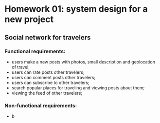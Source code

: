 Homework 01: system design for a new project
=======

## Social network for travelers

### Functional requirements:
 - users make a new posts with photos, small description and geolocation of travel;
 - users can rate posts other travelers;
 - users can comment posts other travelers;
 - users can subscribe to other travelers;
 - search popular places for traveling and viewing posts about them;
 - viewing the feed of other travelers;


### Non-functional requirements:
 - b
